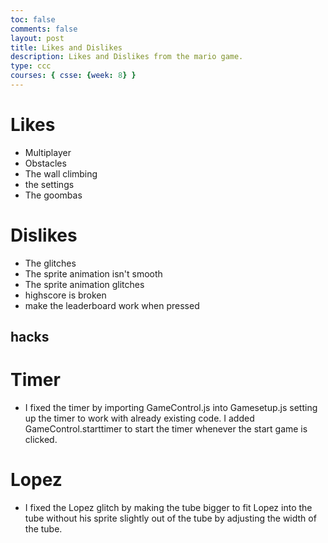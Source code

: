 ```yaml
---
toc: false
comments: false
layout: post
title: Likes and Dislikes 
description: Likes and Dislikes from the mario game.
type: ccc
courses: { csse: {week: 8} }
---
```


# Likes 
- Multiplayer
- Obstacles
- The wall climbing
- the settings
- The goombas

# Dislikes
- The glitches
- The sprite animation isn't smooth
- The sprite animation glitches
- highscore is broken
- make the leaderboard work when pressed

## hacks

# Timer
- I fixed the timer by importing GameControl.js into Gamesetup.js setting up the timer to work with already existing code. I added GameControl.starttimer to start the timer whenever the start game is clicked.
# Lopez
- I fixed the Lopez glitch by making the tube bigger to fit Lopez into the tube without his sprite slightly out of the tube by adjusting the width of the tube.